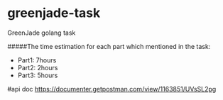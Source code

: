 # greenjade-task
GreenJade golang task

#####The time estimation for each part which mentioned in the task:

- Part1: 7hours
- Part2: 2hours
- Part3: 5hours

#api doc
https://documenter.getpostman.com/view/1163851/UVsSL2pg